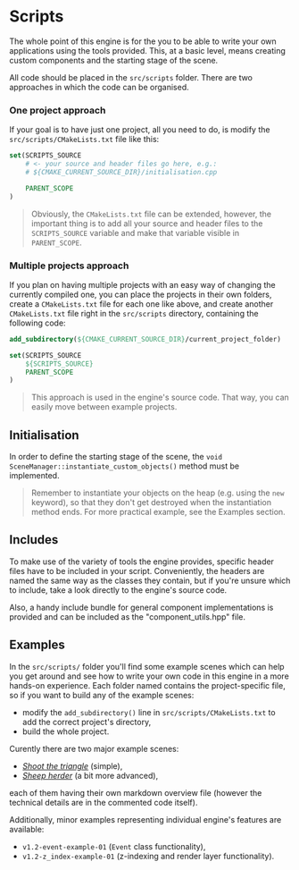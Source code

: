 # Scripts

The whole point of this engine is for the you to be able to write your own applications using the tools provided. This, at a basic level, means creating custom components and the starting stage of the scene.

All code should be placed in the `src/scripts` folder. There are two approaches in which the code can be organised.

### One project approach
If your goal is to have just one project, all you need to do, is modify the `src/scripts/CMakeLists.txt` file like this:
```CMake
set(SCRIPTS_SOURCE
	# <- your source and header files go here, e.g.:
	# ${CMAKE_CURRENT_SOURCE_DIR}/initialisation.cpp

	PARENT_SCOPE
)
```
> Obviously, the `CMakeLists.txt` file can be extended, however, the important thing is to add all your source and header files to the `SCRIPTS_SOURCE` variable and make that variable visible in `PARENT_SCOPE`.

### Multiple projects approach
If you plan on having multiple projects with an easy way of changing the currently compiled one, you can place the projects in their own folders, create a `CMakeLists.txt` file for each one like above, and create another `CMakeLists.txt` file right in the `src/scripts` directory, containing the following code:
```CMake
add_subdirectory(${CMAKE_CURRENT_SOURCE_DIR}/current_project_folder)

set(SCRIPTS_SOURCE
	${SCRIPTS_SOURCE}
	PARENT_SCOPE
)
```
> This approach is used in the engine's source code. That way, you can easily move between example projects.

## Initialisation

In order to define the starting stage of the scene, the `void SceneManager::instantiate_custom_objects()` method must be implemented.

> Remember to instantiate your objects on the heap (e.g. using the `new` keyword), so that they don't get destroyed when the instantiation method ends. For more practical example, see the Examples section.

## Includes

To make use of the variety of tools the engine provides, specific header files have to be included in your script. Conveniently, the headers are named the same way as the classes they contain, but if you're unsure which to include, take a look directly to the engine's source code.

Also, a handy include bundle for general component implementations is provided and can be included as the "component_utils.hpp" file. 

## Examples

In the `src/scripts/` folder you'll find some example scenes which can help you get around and see how to write your own code in this engine in a more hands-on experience. Each folder named contains the project-specific file, so if you want to build any of the example scenes:
- modify the `add_subdirectory()` line in `src/scripts/CMakeLists.txt` to add the correct project's directory,
- build the whole project.

Curently there are two major example scenes:
- [*Shoot the triangle*](../scripts//v1.1-example-01/example.md) (simple),
- [*Sheep herder*](../scripts/v1.1-example-02/example.md) (a bit more advanced),

each of them having their own markdown overview file (however the technical details are in the commented code itself).

Additionally, minor examples representing individual engine's features are available:
- `v1.2-event-example-01` (`Event` class functionality),
- `v1.2-z_index-example-01` (z-indexing and render layer functionality).